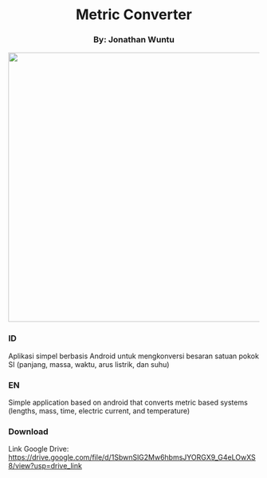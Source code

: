 <h1 align="center"> Metric Converter </h1>
<h3 align="center"> By: Jonathan Wuntu </h3>
<p align="center"><img src="https://github.com/joydozer/metric_converter-jonathan-IONIC/blob/master/src/assets/alur.gif" height="540"/></p>


### ID
Aplikasi simpel berbasis Android untuk mengkonversi besaran satuan pokok SI (panjang, massa, waktu, arus listrik, dan suhu)

### EN
Simple application based on android that converts metric based systems (lengths, mass, time, electric current, and temperature)

### Download
Link Google Drive: https://drive.google.com/file/d/1SbwnSlG2Mw6hbmsJYORGX9_G4eLOwXS8/view?usp=drive_link
